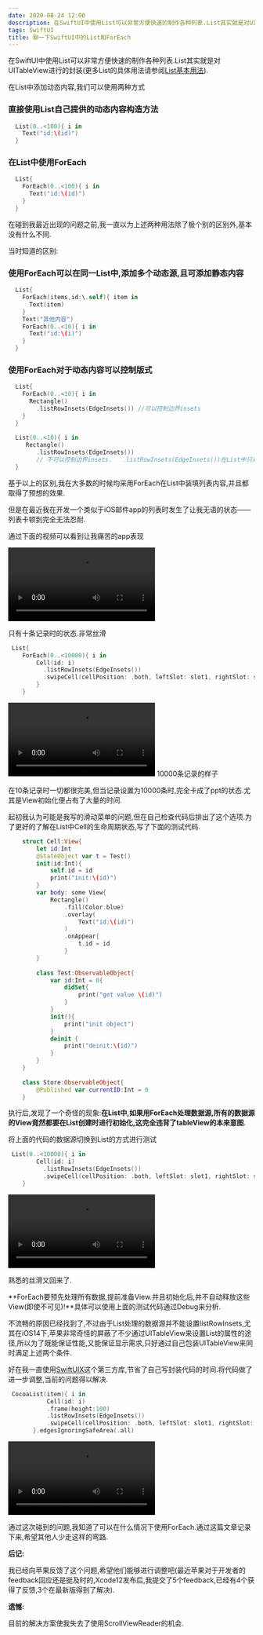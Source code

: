 ```yaml
---
date: 2020-08-24 12:00
description: 在SwiftUI中使用List可以非常方便快速的制作各种列表.List其实就是对UITableView进行的封装.
tags: SwiftUI
title: 聊一下SwiftUI中的List和ForEach
---
```


在SwiftUI中使用List可以非常方便快速的制作各种列表.List其实就是对UITableView进行的封装(更多List的具体用法请参阅[List基本用法](https://zhuanlan.zhihu.com/p/110749923)).

在List中添加动态内容,我们可以使用两种方式

### 直接使用List自己提供的动态内容构造方法 ###

```swift
  List(0..<100){ i in
    Text("id:\(id)")
  }
```

### 在List中使用ForEach ###

```swift
  List{
    ForEach(0..<100){ i in
      Text("id:\(id)")
    }
  }
```

在碰到我最近出现的问题之前,我一直以为上述两种用法除了极个别的区别外,基本没有什么不同.

当时知道的区别:

### 使用ForEach可以在同一List中,添加多个动态源,且可添加静态内容 ###

```swift
  List{
    ForEach(items,id:\.self){ item in
      Text(item)
    }
    Text("其他内容")
    ForEach(0..<10){ i in
      Text("id:\(i)")
    }
  }
```

### 使用ForEach对于动态内容可以控制版式 ###

```swift
  List{
    ForEach(0..<10){ i in
      Rectangle()
        .listRowInsets(EdgeInsets()) //可以控制边界insets
    }
  }
  
  List(0..<10){ i in
     Rectangle()
        .listRowInsets(EdgeInsets()) 
        // 不可以控制边界insets.   .listRowInsets(EdgeInsets())在List中只对静态内容有效
  }
```

基于以上的区别,我在大多数的时候均采用ForEach在List中装填列表内容,并且都取得了预想的效果.

但是在最近我在开发一个类似于iOS邮件app的列表时发生了让我无语的状态——列表卡顿到完全无法忍耐.

通过下面的视频可以看到让我痛苦的app表现

<video src="/images/swiftui-list-foreach-10ForEach.mp4" controls = "controls"></video>

只有十条记录时的状态.非常丝滑

```swift
 List{
    ForEach(0..<10000){ i in
        Cell(id: i)
          .listRowInsets(EdgeInsets())
          .swipeCell(cellPosition: .both, leftSlot: slot1, rightSlot: slot1)
        }
    }
```

<video src="/images/swiftui-list-foreach-10000MyList.mp4" controls = "controls"></video>
10000条记录的样子

在10条记录时一切都很完美,但当记录设置为10000条时,完全卡成了ppt的状态.尤其是View初始化便占有了大量的时间.

起初我认为可能是我写的滑动菜单的问题,但在自己检查代码后排出了这个选项.为了更好的了解在List中Cell的生命周期状态,写了下面的测试代码.

```swift
    struct Cell:View{
        let id:Int
        @StateObject var t = Test()
        init(id:Int){
            self.id = id
            print("init:\(id)")
        }
        var body: some View{
            Rectangle()
                .fill(Color.blue)
                .overlay(
                    Text("id:\(id)")
                )
                .onAppear{
                    t.id = id
                }
        }
        
        class Test:ObservableObject{
            var id:Int = 0{
                didSet{
                    print("get value \(id)")
                }
            }
            init(){
                print("init object")
            }
            deinit {
                print("deinit:\(id)")
            }
        }
    }
    
    class Store:ObservableObject{
        @Published var currentID:Int = 0
    }
```

执行后,发现了一个奇怪的现象:**在List中,如果用ForEach处理数据源,所有的数据源的View竟然都要在List创建时进行初始化,这完全违背了tableView的本来意图**.

将上面的代码的数据源切换到List的方式进行测试

```swift
 List(0..<10000){ i in
        Cell(id: i)
          .listRowInsets(EdgeInsets())
          .swipeCell(cellPosition: .both, leftSlot: slot1, rightSlot: slot1)
    }
```

<video src="/images/swiftui-list-foreach-10000withoutForEach.mp4" controls = "controls"></video>

熟悉的丝滑又回来了.

**ForEach要预先处理所有数据,提前准备View.并且初始化后,并不自动释放这些View(即使不可见)!**具体可以使用上面的测试代码通过Debug来分析.

不流畅的原因已经找到了,不过由于List处理的数据源并不能设置listRowInsets,尤其在iOS14下,苹果非常奇怪的屏蔽了不少通过UITableView来设置List的属性的途径,所以为了既能保证性能,又能保证显示需求,只好通过自己包装UITableView来同时满足上述两个条件.

好在我一直使用[SwiftUIX](https://github.com/SwiftUIX/SwiftUIX)这个第三方库,节省了自己写封装代码的时间.将代码做了进一步调整,当前的问题得以解决.

```swift
 CocoaList(item){ i in
           Cell(id: i)
           .frame(height:100)
           .listRowInsets(EdgeInsets())
           .swipeCell(cellPosition: .both, leftSlot: slot1, rightSlot: slot1)
       }.edgesIgnoringSafeArea(.all)
```

<video src="/images/swiftui-list-foreach-10000MyList.mp4" controls = "controls"></video>

通过这次碰到的问题,我知道了可以在什么情况下使用ForEach.通过这篇文章记录下来,希望其他人少走这样的弯路.

**后记:**

我已经向苹果反馈了这个问题,希望他们能够进行调整吧(最近苹果对于开发者的feedback回应还是挺及时的,Xcode12发布后,我提交了5个feedback,已经有4个获得了反馈,3个在最新版得到了解决).

**遗憾:**

目前的解决方案使我失去了使用ScrollViewReader的机会.
